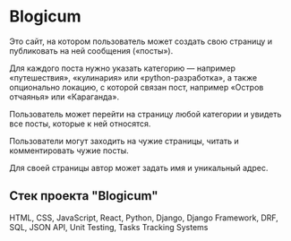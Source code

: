 # Blogicum

Это сайт, на котором пользователь может создать свою страницу и публиковать на ней сообщения («посты»).

Для каждого поста нужно указать категорию — например «путешествия», «кулинария» или «python-разработка», а также опционально локацию, с которой связан пост, например «Остров отчаянья» или «Караганда». 

Пользователь может перейти на страницу любой категории и увидеть все посты, которые к ней относятся.

Пользователи могут заходить на чужие страницы, читать и комментировать чужие посты.

Для своей страницы автор может задать имя и уникальный адрес.

## Стек проекта "Blogicum"

HTML, CSS, JavaScript, React, Python, Django, Django Framework, DRF, SQL, JSON API, Unit Testing, Tasks Tracking Systems
